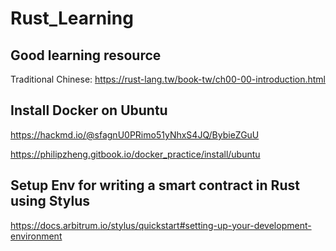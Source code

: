 # Rust_Learning

## Good learning resource

Traditional Chinese:
https://rust-lang.tw/book-tw/ch00-00-introduction.html

## Install Docker on Ubuntu

https://hackmd.io/@sfagnU0PRimo51yNhxS4JQ/BybieZGuU

https://philipzheng.gitbook.io/docker_practice/install/ubuntu


## Setup Env for writing a smart contract in Rust using Stylus

https://docs.arbitrum.io/stylus/quickstart#setting-up-your-development-environment
